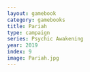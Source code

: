 ```yaml
---
layout: gamebook
category: gamebooks
title: Pariah
type: campaign
series: Psychic Awakening
year: 2019
index: 9
image: Pariah.jpg
---
```

